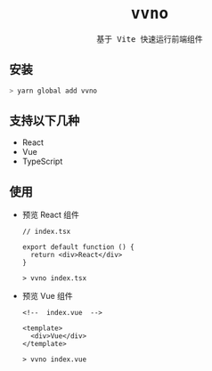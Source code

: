 <h1 align='center'>
<samp>vvno</samp>
</h1>

<p align='center'>
  <samp>基于 Vite 快速运行前端组件</samp>
<br>

## 安装

```bash
> yarn global add vvno
```

## 支持以下几种

- React
- Vue
- TypeScript

## 使用

- 预览 React 组件

    ```tsx
    // index.tsx
    
    export default function () {
      return <div>React</div>
    }
    
    ```
    
    ```shell
    > vvno index.tsx
    ```

- 预览 Vue 组件

    ```vue
    <!--  index.vue  -->
    
    <template>
      <div>Vue</div>
    </template>
    ```
    
    ```shell
    > vvno index.vue
    ```
